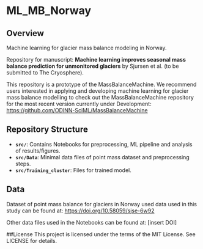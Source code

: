 # ML_MB_Norway

## Overview
Machine learning for glacier mass balance modeling in Norway.

Repository for manuscript: **Machine learning improves seasonal mass balance prediction for unmonitored glaciers** by Sjursen et al. (to be submitted to The Cryosphere).

This repository is a prototype of the MassBalanceMachine. We recommend users interested in applying and developing machine learning for glacier mass balance modelling to check out the MassBalanceMachine repository for the most recent version currently under Development: https://github.com/ODINN-SciML/MassBalanceMachine

## Repository Structure
- **`src/`**: Contains Notebooks for preprocessing, ML pipeline and analysis of results/figures.
- **`src/Data`**: Minimal data files of point mass dataset and preprocessing steps.
- **`src/Training_cluster`**: Files for trained model. 

## Data
Dataset of point mass balance for glaciers in Norway used data used in this study can be found at:
https://doi.org/10.58059/sjse-6w92

Other data files used in the Notebooks can be found at: [insert DOI]

##License
This project is licensed under the terms of the MIT License. See LICENSE for details.